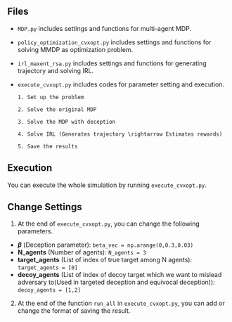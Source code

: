 ## Files

- `MDP.py` includes settings and functions for multi-agent MDP.
- `policy_optimization_cvxopt.py` includes settings and functions for solving MMDP as optimization problem.
- `irl_maxent_rsa.py` includes settings and functions for generating trajectory and solving IRL.
- `execute_cvxopt.py` includes codes for parameter setting and execution.
  
      1. Set up the problem
  
      2. Solve the original MDP
  
      3. Solve the MDP with deception
  
      4. Solve IRL (Generates trajectory \rightarrow Estimates rewards)
  
      5. Save the results

## Execution

You can execute the whole simulation by running `execute_cvxopt.py`.

## Change Settings

1. At the end of `execute_cvxopt.py`, you can change the following parameters.

- **$\beta$** (Deception parameter): `beta_vec = np.arange(0,0.3,0.03)`
- **N_agents** (Number of agents): `N_agents = 3`
- **target_agents** (List of index of true target among N agents): `target_agents = [0]`
- **decoy_agents** (List of index of decoy target which we want to mislead adversary to(Used in targeted deception and equivocal deception)): `decoy_agents = [1,2]`

2. At the end of the function `run_all` in `execute_cvxopt.py`, you can add or change the format of saving the result.
